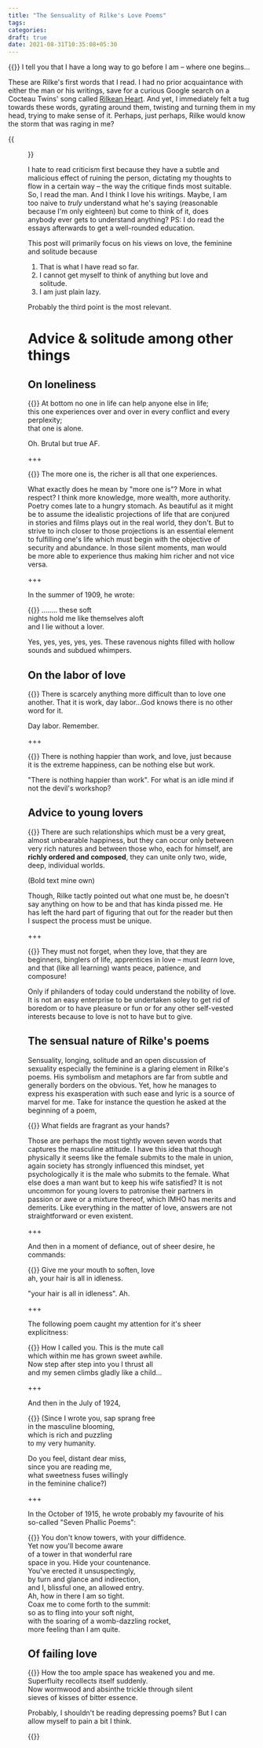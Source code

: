 ```yaml
---
title: "The Sensuality of Rilke's Love Poems"
tags:
categories: 
draft: true
date: 2021-08-31T10:35:08+05:30
---
```


 {{<ql>}} I tell you that I have a long way to go before I am &ndash; where one begins...  

These are Rilke's first words that I read. I had no prior acquaintance with either the man or his writings, save for a curious Google search on a Cocteau Twins' song called [Rilkean Heart][0]. And yet, I immediately felt a tug towards these words, gyrating around them, twisting and turning them in my head, trying to make sense of it. Perhaps, just perhaps, Rilke would know the storm that was raging in me?   

{{<figure src="/img/rilke/0.webp" caption="Rainer Maria Rilke (1875-1926), an Austrian poet and novelist">}}


I hate to read criticism first because they have a subtle and malicious effect of ruining the person, dictating my thoughts to flow in a certain way &ndash; the way the critique finds most suitable. So, I read the man. And I think I love his writings. Maybe, I am too naive to _truly_ understand what he's saying (reasonable because I'm only eighteen) but come to think of it, does anybody ever gets to understand anything? PS: I do read the essays afterwards to get a well-rounded education.    

This post will primarily focus on his views on love, the feminine and solitude because  

1. That is what I have read so far.   
2. I cannot get myself to think of anything but love and solitude.   
3. I am just plain lazy.   

Probably the third point is the most relevant.   

# Advice &amp; solitude among other things    

## On loneliness   

 {{<ql>}} At bottom no one in life can help anyone else in life;    
this one experiences over and over in every conflict and every perplexity;    
that one is alone.    

Oh. Brutal but true AF.   

+++

 {{<ql>}} The more one is, the richer is all that one experiences.   

What exactly does he mean by "more one is"? More in what respect? I think more knowledge, more wealth, more authority. Poetry comes late to a hungry stomach. As beautiful as it might be to assume the idealistic projections of life that are conjured in stories and films plays out in the real world, they don't. But to strive to inch closer to those projections is an essential element to fulfilling one's life which must begin with the objective of security and abundance. In those silent moments, man would be more able to experience thus making him richer and not vice versa.    

+++ 

In the summer of 1909, he wrote:  

 {{<ql>}} ........ these soft   
nights hold me like themselves aloft   
and I lie without a lover.    

Yes, yes, yes, yes, yes. These ravenous nights filled with hollow sounds and subdued whimpers. 

## On the labor of love    

 {{<ql>}} There is scarcely anything more difficult than to love one another. That it is work, day labor...God knows there is no other word for it.    

Day labor. Remember.  

+++  

 {{<ql>}} There is nothing happier than work, and love, just because it is the extreme happiness, can be nothing else but work.     

"There is nothing happier than work". For what is an idle mind if not the devil's workshop?  

## Advice to young lovers   

 {{<ql>}} There are such relationships which must be a very great, almost unbearable happiness, but they can occur only between very rich natures and between those who, each for himself, are **richly ordered and composed**, they can unite only two, wide, deep, individual worlds.    

(Bold text mine own)   

Though, Rilke tactly pointed out what one must be, he doesn't say anything on how to be and that has kinda pissed me. He has left the hard part of figuring that out for the reader but then I suspect the process must be unique. 

+++  

 {{<ql>}} They must not forget, when they love, that they are beginners, binglers of life, apprentices in love &ndash; must _learn_ love, and that (like all learning) wants peace, patience, and composure!   

Only if philanders of today could understand the nobility of love. It is not an easy enterprise to be undertaken soley to get rid of boredom or to have pleasure or fun or for any other self-vested interests because to love is not to have but to give. 

## The sensual nature of Rilke's poems   

Sensuality, longing, solitude and an open discussion of sexuality especially the feminine is a glaring element in Rilke's poems. His symbolism and metaphors are far from subtle and generally borders on the obvious. Yet, how he manages to express his exasperation with such ease and lyric is a source of marvel for me. Take for instance the question he asked at the beginning of a poem,

 {{<ql>}} What fields are fragrant as your hands?   

Those are perhaps the most tightly woven seven words that captures the masculine attitude. I have this idea that though physically it seems like the female submits to the male in union, again society has strongly influenced this mindset, yet psychologically it is the male who submits to the female. What else does a man want but to keep his wife satisfied? It is not uncommon for young lovers to patronise their partners in passion or awe or a mixture thereof, which IMHO has merits and demerits. Like everything in the matter of love, answers are not straightforward or even existent.   

+++

And then in a moment of defiance, out of sheer desire, he commands:  

 {{<ql>}} Give me your mouth to soften, love  
ah, your hair is all in idleness.   

"your hair is all in idleness". Ah. 

+++  

The following poem caught my attention for it's sheer explicitness:  

 {{<ql>}} How I called you. This is the mute call   
which within me has grown sweet awhile.   
Now step after step into you I thrust all   
and my semen climbs gladly like a child...    

+++  

And then in the July of 1924,   

 {{<ql>}} (Since I wrote you, sap sprang free   
in the masculine blooming,    
which is rich and puzzling   
to my very humanity.    

 Do you feel, distant dear miss,  
since you are reading me,   
what sweetness fuses willingly   
in the feminine chalice?)   

+++   

In the October of 1915, he wrote probably my favourite of his so-called "Seven Phallic Poems":  

 {{<ql>}} You don't know towers, with your diffidence.  
Yet now you'll become aware    
of a tower in that wonderful rare   
space in you. Hide your countenance.   
You've erected it unsuspectingly,   
by turn and glance and indirection,   
and I, blissful one, an allowed entry.    
Ah, how in there I am so tight.   
Coax me to come forth to the summit:   
so as to fling into your soft night,   
with the soaring of a womb-dazzling rocket,   
more feeling than I am quite.    

## Of failing love   

 {{<ql>}} How the too ample space has weakened you and me.   
Superfluity recollects itself suddenly.   
Now wormwood and absinthe trickle through silent   
sieves of kisses of bitter essence.   

Probably, I shouldn't be reading depressing poems? But I can allow myself to pain a bit I think.  

{{<spotify type="track" id="1oNfCMHwcVQtQPwpBqj49O">}}

[0]: https://www.youtube.com/watch?v=lkvmjniEW0E